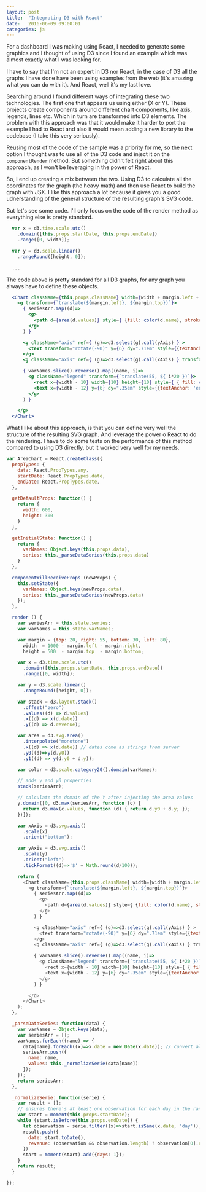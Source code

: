 ```yaml
---
layout: post
title:  "Integrating D3 with React"
date:   2016-06-09 09:00:01
categories: js
---
```


For a dashboard I was making using React, I needed to generate some graphics and I thought of using D3 since I found an example which was almost exactly what I was looking for.

I have to say that I'm not an expert in D3 nor React, in the case of D3 all the graphs I have done have been using examples from the web (it's amazing what you can do with it). And React, well it's my last love.

Searching around I found different ways of integrating these two technologies. The first one that appears us using either (X or Y). These projects create components around different chart components, like axis, legends, lines etc. Which in turn are transformed into D3 elements. The problem with this approach was that it would make it harder to port the example I had to React and also it would mean adding a new library to the codebase (I take this very seriously).

Reusing most of the code of the sample was a priority for me, so the next option I thought was to use all of the D3 code and inject it on the `componentRender` method. But something didn't felt right about this approach, as I won't be leveraging in the power of React.

So, I end up creating a mix between the two. Using D3 to calculate all the coordinates for the graph (the heavy math) and then use React to build the graph with JSX. I like this approach a lot because it gives you a good udnerstanding of the general structure of the resulting graph's SVG code.

But let's see some code. I'll only focus on the code of the render method as everything else is pretty standard. 

```js
  var x = d3.time.scale.utc()
    .domain([this.props.startDate, this.props.endDate])
    .range([0, width]);

  var y = d3.scale.linear()
    .rangeRound([height, 0]);

  ...

```

The code above is pretty standard for all D3 graphs, for any graph you always have to define these objects.

```jsx
  <Chart className={this.props.className} width={width + margin.left + margin.right} height={height + margin.top + margin.bottom}>
    <g transform={`translate(${margin.left}, ${margin.top})`}>
      { seriesArr.map((d)=>
        <g>
          <path d={area(d.values)} style={ {fill: color(d.name), stroke: 'grey'} }></path>
        </g>
      ) }

      <g className="axis" ref={ (g)=>d3.select(g).call(yAxis) } >
        <text transform="rotate(-90)" y={6} dy=".71em" style={{textAnchor: 'end'}}>Revenue</text>
      </g>
      <g className="axis" ref={ (g)=>d3.select(g).call(xAxis) } transform={ `translate(0, ${height})` } />

      { varNames.slice().reverse().map((name, i)=>
        <g className="legend" transform={`translate(55, ${ i*20 })`}>
          <rect x={width - 10} width={10} height={10} style={ { fill: color(name), stroke: 'grey'} } />
          <text x={width - 12} y={6} dy=".35em" style={{textAnchor: 'end'}}> { name } </text>
        </g>
      ) }

    </g>
  </Chart>
```

What I like about this approach, is that you can define very well the structure of the resulting SVG graph. And leverage the power o React to do the rendering. I have to do some tests on the performance of this method compared to using D3 directly, but it worked very well for my needs.




```js
var AreaChart = React.createClass({
  propTypes: {
    data: React.PropTypes.any,
    startDate: React.PropTypes.date,
    endDate: React.PropTypes.date,
  },

  getDefaultProps: function() {
    return {
      width: 600,
      height: 300
    }
  },

  getInitialState: function() {
    return {
      varNames: Object.keys(this.props.data),
      series: this._parseDataSeries(this.props.data)
    }
  },

  componentWillReceiveProps (newProps) {
    this.setState({
      varNames: Object.keys(newProps.data),
      series: this._parseDataSeries(newProps.data)
    });
  },

  render () {
    var seriesArr = this.state.series;
    var varNames = this.state.varNames;

    var margin = {top: 20, right: 55, bottom: 30, left: 80},
      width  = 1000 - margin.left - margin.right,
      height = 500  - margin.top  - margin.bottom;

    var x = d3.time.scale.utc()
      .domain([this.props.startDate, this.props.endDate])
      .range([0, width]);

    var y = d3.scale.linear()
      .rangeRound([height, 0]);

    var stack = d3.layout.stack()
      .offset("zero")
      .values((d) => d.values)
      .x((d) => x(d.date))
      .y((d) => d.revenue);

    var area = d3.svg.area()
      .interpolate("monotone")
      .x((d) => x(d.date)) // dates come as strings from server
      .y0((d)=>y(d.y0))
      .y1((d) => y(d.y0 + d.y));

    var color = d3.scale.category20().domain(varNames);

    // adds y and y0 properties
    stack(seriesArr);

    // calculate the domain of the Y after injecting the area values
    y.domain([0, d3.max(seriesArr, function (c) {
      return d3.max(c.values, function (d) { return d.y0 + d.y; });
    })]);

    var xAxis = d3.svg.axis()
      .scale(x)
      .orient("bottom");

    var yAxis = d3.svg.axis()
      .scale(y)
      .orient("left")
      .tickFormat((d)=>'$' + Math.round(d/100));

    return (
      <Chart className={this.props.className} width={width + margin.left + margin.right} height={height + margin.top + margin.bottom}>
        <g transform={`translate(${margin.left}, ${margin.top})`}>
          { seriesArr.map((d)=>
            <g>
              <path d={area(d.values)} style={ {fill: color(d.name), stroke: 'grey'} }></path>
            </g>
          ) }

          <g className="axis" ref={ (g)=>d3.select(g).call(yAxis) } >
            <text transform="rotate(-90)" y={6} dy=".71em" style={{textAnchor: 'end'}}>Revenue</text>
          </g>
          <g className="axis" ref={ (g)=>d3.select(g).call(xAxis) } transform={ `translate(0, ${height})` } />

          { varNames.slice().reverse().map((name, i)=>
            <g className="legend" transform={`translate(55, ${ i*20 })`}>
              <rect x={width - 10} width={10} height={10} style={ { fill: color(name), stroke: 'grey'} } />
              <text x={width - 12} y={6} dy=".35em" style={{textAnchor: 'end'}}> { name } </text>
            </g>
          ) }

        </g>
      </Chart>
    );
  },

  _parseDataSeries: function(data) {
    var varNames = Object.keys(data);
    var seriesArr = [];
    varNames.forEach((name) => {
      data[name].forEach((x)=>x.date = new Date(x.date)); // convert all date objects to dates
      seriesArr.push({
        name: name,
        values: this._normalizeSerie(data[name])
      });
    });
    return seriesArr;
  },

  _normalizeSerie: function(serie) {
    var result = [];
    // ensures there's at least one observation for each day in the range
    var start = moment(this.props.startDate);
    while (start.isBefore(this.props.endDate)) {
      let observation = serie.filter((x)=>start.isSame(x.date, 'day'));
      result.push({
        date: start.toDate(),
        revenue: (observation && observation.length) ? observation[0].revenue : 0,
      })
      start = moment(start).add({days: 1});
    }
    return result;
  }

});
```